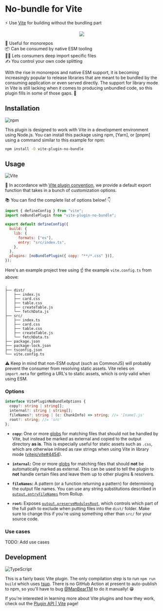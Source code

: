 # No-bundle for Vite

⚡ Use [Vite] for building without the bundling part

<div align="center">

![](https://i.imgur.com/whutZeK.png)

</div>

🧰 Useful for monorepos \
📦 Can be consumed by native ESM tooling \
👷‍♂️ Lets consumers deep import specific files \
✍ You control your own code splitting

With the rise in monorepos and native ESM support, it is becoming increasingly
popular to release libraries that are meant to be bundled by the consuming
application or even served directly. The support for library mode in Vite is
still lacking when it comes to producing unbundled code, so this plugin fills in
some of those gaps. 🚀

## Installation

![npm](https://img.shields.io/static/v1?style=for-the-badge&message=npm&color=CB3837&logo=npm&logoColor=FFFFFF&label=)

This plugin is designed to work with Vite in a development environment using
Node.js. You can install this package using npm, [Yarn], or [pnpm] using a
command similar to this example for npm:

```sh
npm install -D vite-plugin-no-bundle
```

## Usage

![Vite](https://img.shields.io/static/v1?style=for-the-badge&message=Vite&color=646CFF&logo=Vite&logoColor=FFFFFF&label=)

📜 In accordance with [Vite plugin convention], we provide a default export
function that takes in a bunch of customization options.

📚 You can find the complete list of options below! 👇

```js
import { defineConfig } from "vite";
import noBundlePlugin from "vite-plugin-no-bundle";

export default defineConfig({
  build: {
    lib: {
      formats: ["es"],
      entry: "src/index.ts",
    },
  },
  plugins: [noBundlePlugin({ copy: "**/*.css" })],
});
```

Here's an example project tree using ☝ the example `vite.config.ts` from above:

```
.
├── dist/
│   ├── index.js
│   ├── card.css
│   ├── table.css
│   ├── createTable.js
│   └── fetchData.js
├── src/
│   ├── index.ts
│   ├── card.css
│   ├── table.css
│   ├── createTable.js
│   └── fetchData.ts
├── package.json
├── package-lock.json
├── tsconfig.json
└── vite.config.ts
```

⚠️ Keep in mind that non-ESM output (such as CommonJS) will probably prevent the
consumer from resolving static assets. Vite relies on `import.meta` for getting
a URL's to static assets, which is only valid when using ESM.

### Options

```ts
interface VitePluginNoBundleOptions {
  copy?: string | string[];
  internal?: string | string[];
  fileNames?: string | (c: ChunkInfo) => string; //= '[name].js'
  root?: string; //= 'src'
};
```

- **`copy`:** One or more [globs] for matching files that should not be handled
  by Vite, but instead be marked as external and copied to the output directory
  **as is**. This is especially useful for static assets such as `.css`, which
  are otherwise inlined as raw strings when using Vite in library mode
  ([vitejs/vite#4454]).

- **`internal`:** One or more [globs] for matching files that should **not** be
  automatically marked as external. This can be used to tell the plugin to
  **not** handle certain files and leave them up to other plugins & resolvers.

- **`fileNames`:** A pattern (or a function returning a pattern) for determining
  the output file names. You can use any string substitutions described in
  [`output.entryFileNames`] from Rollup.

- **`root`:** Exposes [`output.preserveModulesRoot`], which controls which part
  of the full path to exclude when putting files into the `dist/` folder. Make
  sure to change this if you're using something other than `src/` for your
  source code.

### Use cases

TODO: Add use cases

## Development

![TypeScript](https://img.shields.io/static/v1?style=for-the-badge&message=TypeScript&color=3178C6&logo=TypeScript&logoColor=FFFFFF&label=)

This is a fairly basic Vite plugin. The only compilation step is to run
`npm run build` which uses [tsup]. There is no GitHub Action at present to
auto-publish to npm, so you'll have to bug [@ManBearTM] to do it manually! 😁

If you're interested in learning more about Vite plugins and how they work,
check out the [Plugin API | Vite] page!

<!-- prettier-ignore-start -->
[vite]: https://vitejs.dev/
[vite plugin convention]: https://vitejs.dev/guide/api-plugin.html#simple-examples
[`output.preserveModulesRoot`]: https://rollupjs.org/guide/en/#outputpreservemodulesroot
[`output.entryFileNames`]: https://rollupjs.org/guide/en/#outputentryfilenames
[globs]: https://github.com/micromatch/micromatch#readme
[vitejs/vite#4454]: https://github.com/vitejs/vite/issues/4454
[tsup]: https://github.com/egoist/tsup#readme
[Plugin API | Vite]: https://vitejs.dev/guide/api-plugin.html
[@ManBearTM]: https://github.com/ManBearTM
<!-- prettier-ignore-end -->
